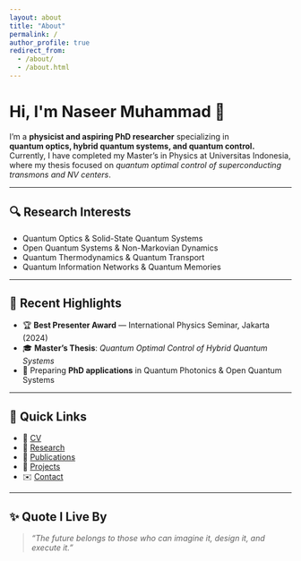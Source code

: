 ```yaml
---
layout: about
title: "About"
permalink: /
author_profile: true
redirect_from: 
  - /about/
  - /about.html
---
```


# Hi, I'm Naseer Muhammad 👋

I’m a **physicist and aspiring PhD researcher** specializing in  
**quantum optics, hybrid quantum systems, and quantum control.**  
Currently, I have completed my Master’s in Physics at Universitas Indonesia,  
where my thesis focused on *quantum optimal control of superconducting transmons and NV centers*.

---

## 🔍 Research Interests
- Quantum Optics & Solid-State Quantum Systems  
- Open Quantum Systems & Non-Markovian Dynamics  
- Quantum Thermodynamics & Quantum Transport  
- Quantum Information Networks & Quantum Memories  

---

## 📌 Recent Highlights
- 🏆 **Best Presenter Award** — International Physics Seminar, Jakarta (2024)  
- 🎓 **Master’s Thesis**: *Quantum Optimal Control of Hybrid Quantum Systems*  
- 📖 Preparing **PhD applications** in Quantum Photonics & Open Quantum Systems  

---

## 📂 Quick Links
- 📑 [CV](assets/pdf/cv.pdf)  
- 🧪 [Research](research.md)  
- 📜 [Publications](publications.md)  
- 💼 [Projects](portfolio.md)  
- ✉️ [Contact](contact.md)  

---

## ✨ Quote I Live By
> *“The future belongs to those who can imagine it, design it, and execute it.”*  


